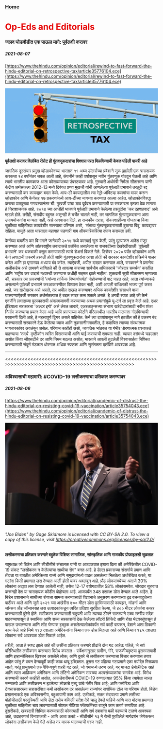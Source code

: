 ### [Home](https://crowned-eagle.github.io/ReadMr/index.html)
<h1 style="color: #e60000;"> Op-Eds and Editorials </h1>

### जलद घोडदौडीत एक पाऊल मागे: पूर्वलक्षी करावर 
##### 2021-08-07
[https://www.thehindu.com/opinion/editorial/rewind-to-fast-forward-the-hindu-editorial-on-retrospective-tax/article35776104.ece](https://www.thehindu.com/opinion/editorial/rewind-to-fast-forward-the-hindu-editorial-on-retrospective-tax/article35776104.ece)

![Retrospective Taxation](/Files/Retrospective_Tax.png)

**पूर्वलक्षी करावर विलंबित रीसेट ही गुंतवणूकदारांचा विश्वास परत मिळविण्याची केवळ पहिली पायरी आहे**

जागतिक दूरसंचार प्रमुख व्होडाफोनच्या भारतात ११ अब्ज डॉलर्सच्या प्रवेशाने सुरू झालेली एक त्रासदायक करकथा १४ वर्षांनंतर जवळ आली आहे, कंपनीने काही वर्षांपासून नवीन गुंतवणूक गोठवून घेतली आहे आणि त्याचे भारतीय कामकाज आता कोसळण्याच्या उंबरठ्यावर आहे. गुरुवारी अर्थमंत्री निर्मला सीतारमण यांनी केंद्रीय अर्थसंकल्प 2012-13 मध्ये दिवंगत प्रणव मुखर्जी यांनी आणलेल्या पूर्वलक्षी प्रभावाने तरतुदी रद्द करण्यासाठी कर कायद्यात बदल केले. आय-टी कायद्यातील त्या रेट्रो-ॲक्टिव्ह कलमांचा वापर करून व्होडाफोन आणि केर्नसह १७ प्रकरणांमध्ये आय-टीच्या मागण्या करण्यात आल्या आहेत. व्होडाफोनविरुद्ध कराचा पाठपुरावा गमावल्यानंतर श्री. मुखर्जी यांचा डाव पूर्ववत करण्यासाठी या सरकारला इतका वेळ लागला हे निराशाजनक आहे. २०१४ च्या आधीही भाजपने पूर्वलक्षी प्रभावाने केलेल्या तरतुदींना 'कर दहशतवाद' असे म्हटले होते. तरीही, संसदीय बहुमत असूनही ते चर्चेत चालले नाही, तर जागतिक गुंतवणूकदारांना अशा उपाययोजनांना मान्यता नाही, असे आश्वासन दिले. हा राजकीय दरारा, नोकरशाहीच्या गोंधळाचा किंवा चुकीच्या माहितीच्या कायदेशीर सल्ल्याचा परिणाम असो, 'संभाव्य गुंतवणूकदारांसाठी दुखऱ्या बिंदू' कायद्यावर राहिला. यामुळे आता भारताला महागात पडणारी बाब औपचारिकरित्या दफन करायला हवी.

केर्नच्या बाबतीत कर विभागाने जानेवारी २०१४ मध्ये कारवाई सुरू केली, परंतु मूल्यांकन आदेश मंजूर करण्यात आले आणि आंतरराष्ट्रीय लवादाकडे प्रलंबित असलेल्या या राजवटीच्या देखरेखीखाली 'पूर्वलक्षी प्रभावाने' कर थकबाकी वसूल करण्यासाठी त्याचे शेअर्स विकले गेले. डिसेंबर २०२० पर्यंत व्होडाफोन आणि केर्न लवादाची प्रकरणे हरवली होती आणि गुंतवणूकदारांना आशा होती की सरकार कायदेशीर प्रक्रियेचे पालन करेल आणि हा घृणास्पद अध्याय बंद करेल. त्याऐवजी, अपील दाखल करण्यात आले, सरकारने मे प्रमाणेच अलीकडेच असे ठामपणे सांगितले की ते आपल्या कराच्या सार्वभौम अधिकाराचे 'जोरदार समर्थन' करतील आणि 'राष्ट्रीय कर वादाचे मध्यस्थी करण्यास कधीही सहमत झाले नाहीत'. शुक्रवारी सुश्री सीतारमण म्हणाल्या की, सरकार त्या प्रकरणांची 'त्यांच्या तार्किक निष्कर्षापर्यंत' पोहोचण्याची वाट पाहत आहे; आता त्यांच्याकडे असल्याने पूर्वलक्षी प्रभावाने करआकारणीवर विश्वास ठेवत नाही, अशी आपली बांधिलकी भाजप पूर्ण करत आहे. जर खरोखरच असे असते, तर अपील दाखल करण्यावर अधिक कायदेशीर संसाधने वाया घालवण्याऐवजी सरकार अर्थसंकल्पात हे बदल सादर करू शकले असते. हे अगदी स्पष्ट आहे की केर्न एनर्जीने लवादाच्या पुरस्काराची अंमलबजावणी करण्याच्या अथक प्रयत्नांमुळे यू-टर्न ला प्रवृत्त केले आहे. एअर इंडियाला सरकारचा 'अल्टर इगो' असे लेबल लावावे, एअरलाइन्सच्या संभाव्य खरेदीदारांसाठी नवीन शंका निर्माण करण्याचा प्रयत्न केला आहे आणि फ्रान्सच्या कोर्टाने पॅरिसमधील भारतीय मालमत्ता गोठविण्याची परवानगी दिली आहे, हे महत्त्वपूर्ण ट्रिगर असले पाहिजेत. केर्न त्या दाव्यांपासून मागे हटतील की हे प्रकरण बंद करण्यासाठी सरकारने देऊ केलेल्या व्याज आणि नुकसानीगमावतील, हे कदाचित त्याच्या संस्थात्मक भागधारकांवर अवलंबून असेल. परिणाम काहीही असो, जागतिक भांडवल या गंभीर धोरणात्मक प्रश्नाकडे पाहण्याचा 'तदर्थ' दृष्टीकोन त्वरित विसरण्याची आणि घाई करण्याची शक्यता नाही. व्यापार दरांमध्ये चढउतार असोत किंवा जीएसटीचे दर आणि नियम बदलत असोत, भारताने आपली तुटलेली विश्वासार्हता निश्चित करण्यासाठी संपूर्ण मंडळात धोरणात अधिक स्पष्टता आणि सुसंगतता दर्शविणे आवश्यक आहे.


________________________________________________________________________________________________
<<<<<<<<<<<<<<<<<<<<<<<<<<<<<<<<<<<<<<<<<<<<<<<<<<>>>>>>>>>>>>>>>>>>>>>>>>>>>>>>>>>>>>>>>>>>>>>>>>>>


### अविश्वासाची महामारी: #COVID-19 लसीकरणाचा प्रतिकार करण्यावर
##### 2021-08-06
[https://www.thehindu.com/opinion/editorial/pandemic-of-distrust-the-hindu-editorial-on-resisting-covid-19-vaccination/article35754043.ece](https://www.thehindu.com/opinion/editorial/pandemic-of-distrust-the-hindu-editorial-on-resisting-covid-19-vaccination/article35754043.ece)

![Joe Biden](/Files/Joe_Biden_50pc.png)
###### "Joe Biden" by Gage Skidmore is licensed with CC BY-SA 2.0. To view a copy of this license, visit https://creativecommons.org/licenses/by-sa/2.0/

**लसीकरणाचा प्रतिकार करणारे बहुतेक विशिष्ट सामाजिक, सांस्कृतिक आणि राजकीय प्रोफाइलशी जुळतात**

राष्ट्राध्यक्ष जो बिडेन आणि सीडीसीचे संचालक यांनी या आठवड्यात इशारा दिला की अमेरिकेतील COVID-19 संकट "लसीकरण न केलेल्यांचा साथीचा रोग" बनत आहे. हे डेल्टा प्रकाराच्या संसर्गाचे प्रमाण आणि तीव्रता या बाबतीत अमेरिकेच्या राज्ये आणि समुदायांमध्ये वाढत असलेल्या भिन्नतेला अधोरेखित करते, या गटांना किती प्रमाणात लस देण्यात आली होती यावर अवलंबून आहे. प्रौढ लोकसंख्येच्या अंदाजे 30% लोकांना अद्याप लस देण्यात आलेली नाही, तसेच 12-17 वयोगटातील 58% लोकांसमवेत. जोरदार सुरुवात करूनही देश या त्रासदायक कोंडीत पोहोचला आहे. आजपर्यंत 348 दशलक्ष डोस देण्यात आले आहेत. हे बिडेन प्रशासनाने साथीच्या रोगाचा सामना करण्यासाठी विज्ञानाचे अनुसरण करण्याच्या दृढ वचनबद्धतेच्या पाठीवर आले आणि जुलै २०२१ च्या अखेरीस ७०० मीटर डोस पुरविण्यासाठी फायझर, मॉडर्ना आणि जॉन्सन अँड जॉन्सनसह लस उत्पादकांकडून त्वरित प्रतिज्ञा सुरक्षित केल्या, जे ४०० मीटर लोकांना कव्हर करण्यासाठी पुरेसे होते. लसीकरण करण्यासाठी राष्ट्रपती आणि त्यांच्या टीमने सातत्याने उच्च स्तरीय संदेश पाठवण्यापासून ते स्थानिक आणि राज्य सरकारांनी देऊ केलेल्या लॉटरी तिकिटे आणि रोख भेटवस्तूंपासून ते पाऊल उचलण्यास आणि शॉट घेण्यास इच्छुक असलेल्यालोकांपर्यंत सर्व काही वापरून, देशाने अशा ठिकाणी काम केले आहे जिथे १९३ दशलक्ष अमेरिकनांना किमान एक डोस मिळाला आहे आणि किमान १६५ दशलक्ष लोकांना सर्व आवश्यक डोस मिळाले आहेत.

तरीही, आता हे स्पष्ट झाले आहे की लसींचा प्रतिकार करणारे प्रौढांचे दोन गट आहेत: पहिले, जे सर्व परिस्थितीत लसीकरण करण्यास विरोध करतात - सर्वेक्षणानुसार ग्रामीण, गोरे, राजकीयदृष्ट्या पुराणमतवादी आणि इव्हान्जेलिकल ख्रिश्चन असलेले लोक; आणि दुसरे जे लसीकरण करण्याचा विचार करण्यास तयार आहेत परंतु ते वचन देण्यापूर्वी काही काळ थांबू इच्छितात. दुसरा गट पहिल्या गटाप्रमाणे एका मर्यादेत मिसळला जातो, परंतु प्रामुख्याने एक वैविध्यपूर्ण शहरी गट आहे, जो वयामध्ये तरुण आहे, बर् याचदा डेमोक्रॅटिक आहे आणि त्यात आफ्रिकन अमेरिकन आणि लॅटिनो अमेरिकन सारख्या अल्पसंख्याकांचा समावेश आहे. विरोध करण्याची कारणे काहीही असोत, आकडेवारीमध्ये COVID-19 रुग्णालयात 95% किंवा त्यापेक्षा जास्त रुग्णालये आणि लसीकरण न झालेल्या लोकांचे मृत्यू यांचे गंभीर चित्र आहे; आणि फ्लोरिडा आणि टेक्साससारख्या सरासरीपेक्षा कमी लसीकरण दर असलेल्या राज्यांवर सर्वाधिक टोल चा परिणाम होतो.  बिडेन प्रशासनाकडे एक अविश्वसनीय, बहुआयामी काम आहे. एकीकडे, सतत रुंदावल्या प्रमाणे लसीच्या पोहोचीसाठी वस्तुस्थिती आणि डेटा तसेच वकिली संदेश देणे चालू ठेवले पाहिजे आणि यात मोठ्या प्रमाणात चुकीच्या माहितीला चाप लावण्यासाठी सोशल मीडिया प्लॅटफॉर्मच्या बाजूने काम करणे समाविष्ट आहे. दुसरीकडे, खबरदारी शिथिल करण्यासाठी कोणत्याही आणि सर्व दबावांना बळी पडण्याचे टाळणे आवश्यक आहे, उदाहरणार्थ विनाशकारी - आणि आता उलटे - सीडीसीने १३ मे रोजी पुरविलेले मार्गदर्शन जेणेकरून लोकांना लसीकरण केले गेले असेल तर मास्क घालण्याची गरज नाही.

